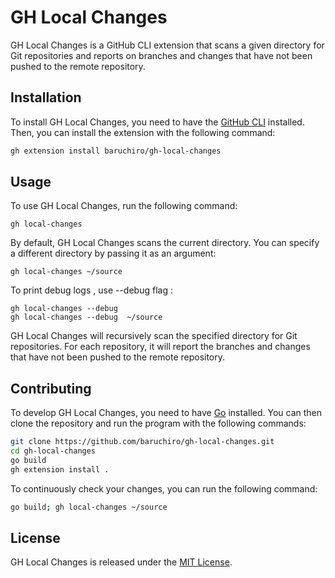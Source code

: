 # GH Local Changes

GH Local Changes is a GitHub CLI extension that scans a given directory for Git repositories and reports on branches and changes that have not been pushed to the remote repository.

## Installation

To install GH Local Changes, you need to have the [GitHub CLI](https://cli.github.com/) installed. Then, you can install the extension with the following command:

```bash
gh extension install baruchiro/gh-local-changes
```

## Usage

To use GH Local Changes, run the following command:

```
gh local-changes
```

By default, GH Local Changes scans the current directory. You can specify a different directory by passing it as an argument:

```
gh local-changes ~/source
```

To print debug logs , use --debug flag :

```
gh local-changes --debug
gh local-changes --debug  ~/source
```

GH Local Changes will recursively scan the specified directory for Git repositories. For each repository, it will report the branches and changes that have not been pushed to the remote repository.

## Contributing

To develop GH Local Changes, you need to have [Go](https://golang.org) installed. You can then clone the repository and run the program with the following commands:

```bash
git clone https://github.com/baruchiro/gh-local-changes.git
cd gh-local-changes
go build
gh extension install .
```

To continuously check your changes, you can run the following command:

```bash
go build; gh local-changes ~/source
```

## License

GH Local Changes is released under the [MIT License](LICENSE).
